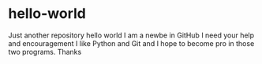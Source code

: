 # hello-world
Just another repository
hello world I am a newbe in GitHub I need your help and encouragement 
I like Python and Git and I hope to become pro in those two programs.
Thanks
